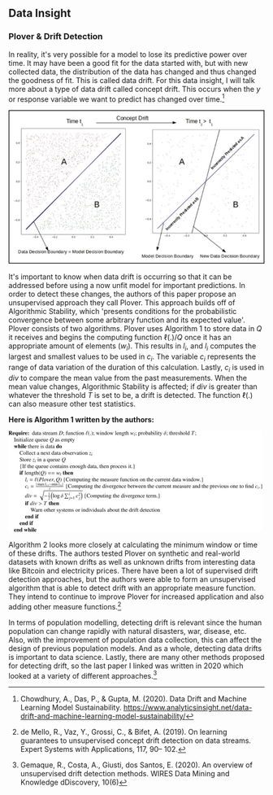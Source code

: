 ## Data Insight
### Plover & Drift Detection


In reality, it's very possible for a model to lose its predictive power over time.
It may have been a good fit for the data started with, but with new collected data, the distribution of the data has changed and thus changed the goodness of fit.
This is called data drift.
For this data insight, I will talk more about a type of data drift called concept drift.
This occurs when the *y* or response variable we want to predict has changed over time.[^1]

![](conceptdrift.png)

It's important to know when data drift is occurring so that it can be addressed before using a now unfit model for important predictions.
In order to detect these changes, the authors of this paper propose an unsupervised approach they call Plover.
This approach builds off of Algorithmic Stability, which 'presents conditions for the probabilistic convergence between some arbitrary function and its expected value'.
Plover consists of two algorithms.
Plover uses Algorithm 1 to store data in *Q* it receives and begins the computing function ℓ(.)/*Q* once it has an appropriate amount of elements (*w<sub>l</sub>*).
This results in *l<sub>i</sub>*, and *l<sub>i</sub>* computes the largest and smallest values to be used in *c<sub>i</sub>*.
The variable *c<sub>i</sub>* represents the range of data variation of the duration of this calculation.
Lastly, *c<sub>i</sub>* is used in *div* to compare the mean value from the past measurements. 
When the mean value changes, Algorithmic Stability is affected; if *div* is greater than whatever the threshold *T* is set to be, a drift is detected.
The function ℓ(.) can also measure other test statistics.


**Here is Algorithm 1 written by the authors:**


![](alg1.png)

Algorithm 2 looks more closely at calculating the minimum window or time of these drifts.
The authors tested Plover on synthetic and real-world datasets with known drifts as well as unknown drifts from 
interesting data like Bitcoin and electricity prices.
There have been a lot of supervised drift detection approaches, but the authors were able to form an unsupervised algorithm that is able to detect drift with an appropriate measure function.
They intend to continue to improve Plover for increased application and also adding other measure functions.[^2]

In terms of population modelling, detecting drift is relevant since the human population can change rapidly with natural disasters, war, disease, etc.
Also, with the improvement of population data collection, this can affect the design of previous population models.
And as a whole, detecting data drifts is important to data science.
Lastly, there are many other methods proposed for detecting drift, so the last paper I linked was written in 2020 which looked at a variety of different approaches.[^3]



[^1]: Chowdhury, A., Das, P., & Gupta, M. (2020). Data Drift and Machine Learning Model Sustainability. https://www.analyticsinsight.net/data-drift-and-machine-learning-model-sustainability/

[^2]: de Mello, R., Vaz, Y., Grossi, C., & Bifet, A. (2019). On learning guarantees to unsupervised concept drift detection on data streams. Expert Systems with Applications, 117, 90– 102.

[^3]: Gemaque, R., Costa, A., Giusti, dos Santos, E. (2020). An overview of unsupervised drift detection methods. WIRES Data Mining and Knowledge dDiscovery, 10(6)




